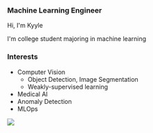 ### Machine Learning Engineer

Hi, I'm Kyyle

I'm college student majoring in machine learning

### Interests
- Computer Vision
  - Object Detection, Image Segmentation 
  - Weakly-supervised learning
- Medical AI 
- Anomaly Detection
- MLOps

<a href="https://velog.io/@kyyle"><img src="https://img.shields.io/badge/velog-20C997?style=flat-square&logo=Velog&&logoColor=white"/></a>
